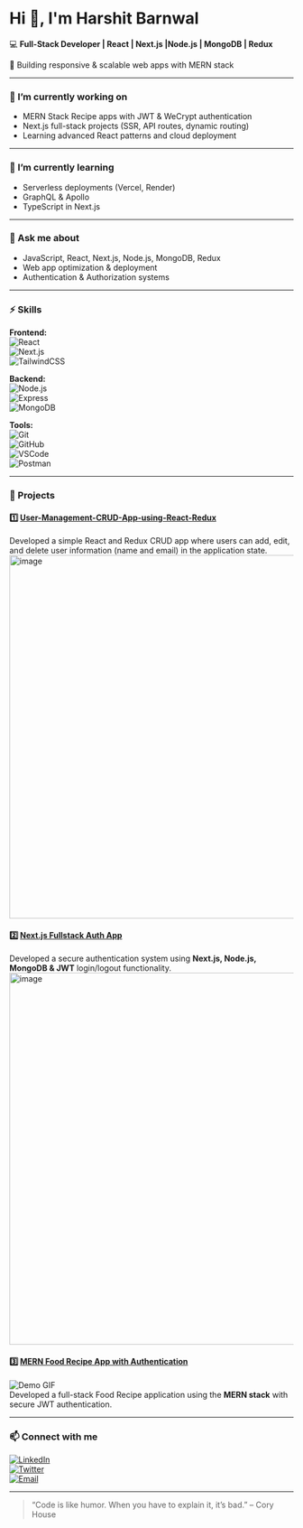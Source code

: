 # Hi 👋, I'm Harshit Barnwal

💻 **Full-Stack Developer | React | Next.js |Node.js | MongoDB | Redux**  

🚀 Building responsive & scalable web apps with MERN stack  

---

### 🔭 I’m currently working on
- MERN Stack Recipe apps with JWT & WeCrypt authentication  
- Next.js full-stack projects (SSR, API routes, dynamic routing)  
- Learning advanced React patterns and cloud deployment  

---

### 🌱 I’m currently learning
- Serverless deployments (Vercel, Render)  
- GraphQL & Apollo  
- TypeScript in Next.js  

---

### 💬 Ask me about
- JavaScript, React, Next.js, Node.js, MongoDB, Redux  
- Web app optimization & deployment  
- Authentication & Authorization systems  

---

### ⚡ Skills
**Frontend:**  
![React](https://img.shields.io/badge/-React-61DAFB?style=flat&logo=react&logoColor=white)  
![Next.js](https://img.shields.io/badge/-Next.js-000000?style=flat&logo=next.js&logoColor=white)  
![TailwindCSS](https://img.shields.io/badge/-Tailwind_CSS-06B6D4?style=flat&logo=tailwind-css&logoColor=white)  

**Backend:**  
![Node.js](https://img.shields.io/badge/-Node.js-339933?style=flat&logo=node.js&logoColor=white)  
![Express](https://img.shields.io/badge/-Express-000000?style=flat&logo=express&logoColor=white)  
![MongoDB](https://img.shields.io/badge/-MongoDB-47A248?style=flat&logo=mongodb&logoColor=white)  

**Tools:**  
![Git](https://img.shields.io/badge/-Git-F05032?style=flat&logo=git&logoColor=white)  
![GitHub](https://img.shields.io/badge/-GitHub-181717?style=flat&logo=github&logoColor=white)  
![VSCode](https://img.shields.io/badge/-VSCode-007ACC?style=flat&logo=visual-studio-code&logoColor=white)  
![Postman](https://img.shields.io/badge/-Postman-FF6C37?style=flat&logo=postman&logoColor=white)  

---

### 📝 Projects

#### 1️⃣ [User-Management-CRUD-App-using-React-Redux](https://user-management-crud-app-beta.vercel.app/)   
Developed a simple React and Redux CRUD app where users can add, edit, and delete user information (name
and email) in the application state.
<img width="1242" height="644" alt="image" src="https://github.com/user-attachments/assets/7e956531-36dd-4029-ac7b-99eaf965d568" />


#### 2️⃣ [Next.js Fullstack Auth App](https://nextjs-fullstack-auth-app-five.vercel.app/)  
Developed a secure authentication system using  **Next.js, Node.js, MongoDB & JWT** login/logout
functionality.  
 <img width="1324" height="659" alt="image" src="https://github.com/user-attachments/assets/1a72c902-3e6d-44e1-8a22-f9555da74cc9" />


#### 3️⃣ [MERN Food Recipe App with Authentication](#)  
![Demo GIF](https://media.giphy.com/media/l0MYt5jPR6QX5pnqM/giphy.gif)  
Developed a full-stack Food Recipe application using the **MERN stack** with secure JWT authentication.
   

---

### 📫 Connect with me
[![LinkedIn](https://img.shields.io/badge/-LinkedIn-0077B5?style=flat&logo=linkedin&logoColor=white)](https://linkedin.com/in/harshit-barnwal-937a69195)  
[![Twitter](https://img.shields.io/badge/-Twitter-1DA1F2?style=flat&logo=twitter&logoColor=white)](https://twitter.com/harshit_barnwal)  
[![Email](https://img.shields.io/badge/-Email-D14836?style=flat&logo=gmail&logoColor=white)](mailto:harshitbarnwal408@gmail.com
)  

---

> “Code is like humor. When you have to explain it, it’s bad.” – Cory House
